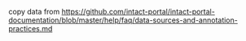 copy data from https://github.com/intact-portal/intact-portal-documentation/blob/master/help/faq/data-sources-and-annotation-practices.md
